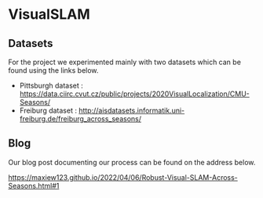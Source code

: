 # VisualSLAM

## Datasets

For the project we experimented mainly with two datasets which can be found using the links below.

* Pittsburgh dataset : https://data.ciirc.cvut.cz/public/projects/2020VisualLocalization/CMU-Seasons/
* Freiburg dataset : http://aisdatasets.informatik.uni-freiburg.de/freiburg_across_seasons/

## Blog

Our blog post documenting our process can be found on the address below.

https://maxiew123.github.io/2022/04/06/Robust-Visual-SLAM-Across-Seasons.html#1
